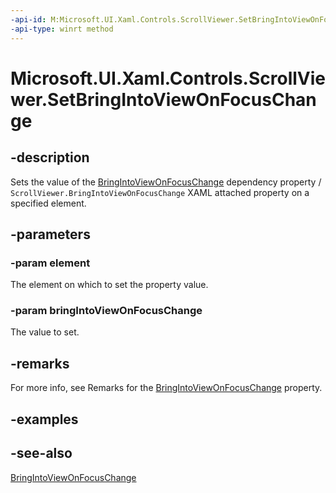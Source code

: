 ```yaml
---
-api-id: M:Microsoft.UI.Xaml.Controls.ScrollViewer.SetBringIntoViewOnFocusChange(Microsoft.UI.Xaml.DependencyObject,System.Boolean)
-api-type: winrt method
---
```


<!-- Method syntax
public void SetBringIntoViewOnFocusChange(Windows.UI.Xaml.DependencyObject element, System.Boolean bringIntoViewOnFocusChange)
-->

# Microsoft.UI.Xaml.Controls.ScrollViewer.SetBringIntoViewOnFocusChange

## -description
Sets the value of the [BringIntoViewOnFocusChange](scrollviewer_bringintoviewonfocuschange.md) dependency property / `ScrollViewer.BringIntoViewOnFocusChange` XAML attached property on a specified element.

## -parameters
### -param element
The element on which to set the property value.

### -param bringIntoViewOnFocusChange
The value to set.

## -remarks
For more info, see Remarks for the [BringIntoViewOnFocusChange](scrollviewer_bringintoviewonfocuschange.md) property.

## -examples

## -see-also
[BringIntoViewOnFocusChange](scrollviewer_bringintoviewonfocuschange.md)
